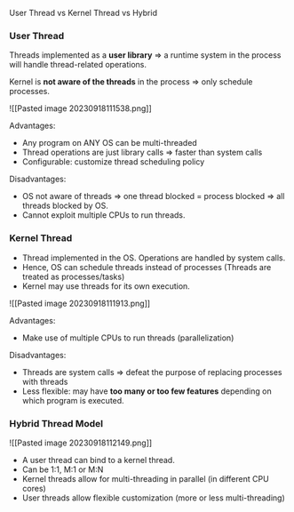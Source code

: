 
User Thread vs Kernel Thread vs Hybrid 

### User Thread

Threads implemented as a **user library** => a runtime system in the process will handle thread-related operations.

Kernel is **not aware of the threads** in the process => only schedule processes.

![[Pasted image 20230918111538.png]]

Advantages:
- Any program on ANY OS can be multi-threaded
- Thread operations are just library calls => faster than system calls
- Configurable: customize thread scheduling policy

Disadvantages:
- OS not aware of threads => one thread blocked = process blocked => all threads blocked by OS.
- Cannot exploit multiple CPUs to run threads.

### Kernel Thread

- Thread implemented in the OS. Operations are handled by system calls.
- Hence, OS can schedule threads instead of processes (Threads are treated as processes/tasks)
- Kernel may use threads for its own execution.

![[Pasted image 20230918111913.png]]

Advantages:
- Make use of multiple CPUs to run threads (parallelization)

Disadvantages:
- Threads are system calls => defeat the purpose of replacing processes with threads
- Less flexible: may have **too many or too few features** depending on which program is executed.

### Hybrid Thread Model

![[Pasted image 20230918112149.png]]

- A user thread can bind to a kernel thread.
- Can be 1:1, M:1 or M:N 
- Kernel threads allow for multi-threading in parallel (in different CPU cores)
- User threads allow flexible customization (more or less multi-threading)